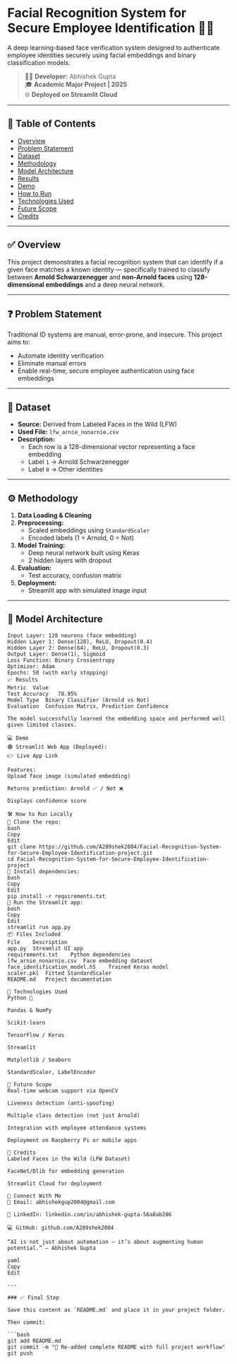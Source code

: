 # Facial Recognition System for Secure Employee Identification 🧠📸

A deep learning-based face verification system designed to authenticate employee identities securely using facial embeddings and binary classification models.

> 👨‍💻 **Developer:** Abhishek Gupta  
> 🎓 **Academic Major Project | 2025**  
> 🌐 **Deployed on Streamlit Cloud**

---

## 📌 Table of Contents

- [Overview](#overview)
- [Problem Statement](#problem-statement)
- [Dataset](#dataset)
- [Methodology](#methodology)
- [Model Architecture](#model-architecture)
- [Results](#results)
- [Demo](#demo)
- [How to Run](#how-to-run)
- [Technologies Used](#technologies-used)
- [Future Scope](#future-scope)
- [Credits](#credits)

---

## ✅ Overview

This project demonstrates a facial recognition system that can identify if a given face matches a known identity — specifically trained to classify between **Arnold Schwarzenegger** and **non-Arnold faces** using **128-dimensional embeddings** and a deep neural network.

---

## ❓ Problem Statement

Traditional ID systems are manual, error-prone, and insecure. This project aims to:
- Automate identity verification
- Eliminate manual errors
- Enable real-time, secure employee authentication using face embeddings

---

## 📂 Dataset

- **Source:** Derived from Labeled Faces in the Wild (LFW)
- **Used File:** `lfw_arnie_nonarnie.csv`
- **Description:**  
  - Each row is a 128-dimensional vector representing a face embedding  
  - Label `1` → Arnold Schwarzenegger  
  - Label `0` → Other identities  

---

## ⚙️ Methodology

1. **Data Loading & Cleaning**
2. **Preprocessing:**  
   - Scaled embeddings using `StandardScaler`  
   - Encoded labels (1 = Arnold, 0 = Not)
3. **Model Training:**
   - Deep neural network built using Keras
   - 2 hidden layers with dropout
4. **Evaluation:**  
   - Test accuracy, confusion matrix
5. **Deployment:**  
   - Streamlit app with simulated image input

---

## 🧠 Model Architecture

```text
Input Layer: 128 neurons (face embedding)
Hidden Layer 1: Dense(128), ReLU, Dropout(0.4)
Hidden Layer 2: Dense(64), ReLU, Dropout(0.3)
Output Layer: Dense(1), Sigmoid
Loss Function: Binary Crossentropy
Optimizer: Adam
Epochs: 50 (with early stopping)
📈 Results
Metric	Value
Test Accuracy	78.95%
Model Type	Binary Classifier (Arnold vs Not)
Evaluation	Confusion Matrix, Prediction Confidence

The model successfully learned the embedding space and performed well given limited classes.

💻 Demo
🟢 Streamlit Web App (Deployed):
👉 Live App Link

Features:
Upload face image (simulated embedding)

Returns prediction: Arnold ✅ / Not ❌

Displays confidence score

🛠 How to Run Locally
🔧 Clone the repo:
bash
Copy
Edit
git clone https://github.com/A289shek2004/Facial-Recognition-System-for-Secure-Employee-Identification-project.git
cd Facial-Recognition-System-for-Secure-Employee-Identification-project
💾 Install dependencies:
bash
Copy
Edit
pip install -r requirements.txt
🚀 Run the Streamlit app:
bash
Copy
Edit
streamlit run app.py
📦 Files Included
File	Description
app.py	Streamlit UI app
requirements.txt	Python dependencies
lfw_arnie_nonarnie.csv	Face embedding dataset
face_identification_model.h5	Trained Keras model
scaler.pkl	Fitted StandardScaler
README.md	Project documentation

🧰 Technologies Used
Python 🐍

Pandas & NumPy

Scikit-learn

TensorFlow / Keras

Streamlit

Matplotlib / Seaborn

StandardScaler, LabelEncoder

🚀 Future Scope
Real-time webcam support via OpenCV

Liveness detection (anti-spoofing)

Multiple class detection (not just Arnold)

Integration with employee attendance systems

Deployment on Raspberry Pi or mobile apps

🙏 Credits
Labeled Faces in the Wild (LFW Dataset)

FaceNet/Dlib for embedding generation

Streamlit Cloud for deployment

👋 Connect With Me
📧 Email: abhishekgup2004@gmail.com

🔗 LinkedIn: linkedin.com/in/abhishek-gupta-56a8ab286

💻 GitHub: github.com/A289shek2004

“AI is not just about automation — it’s about augmenting human potential.” – Abhishek Gupta

yaml
Copy
Edit

---

### ✅ Final Step

Save this content as `README.md` and place it in your project folder.

Then commit:

```bash
git add README.md
git commit -m "📝 Re-added complete README with full project workflow"
git push
